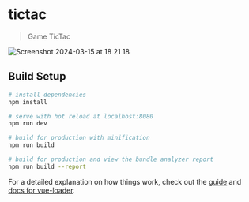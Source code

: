 # tictac

> Game TicTac

![Screenshot 2024-03-15 at 18 21 18](https://github.com/zaratedev/tictac-vue/assets/29809845/ba85068c-2974-4922-ace5-d2e3ab4f8d98)


## Build Setup

``` bash
# install dependencies
npm install

# serve with hot reload at localhost:8080
npm run dev

# build for production with minification
npm run build

# build for production and view the bundle analyzer report
npm run build --report
```

For a detailed explanation on how things work, check out the [guide](http://vuejs-templates.github.io/webpack/) and [docs for vue-loader](http://vuejs.github.io/vue-loader).
